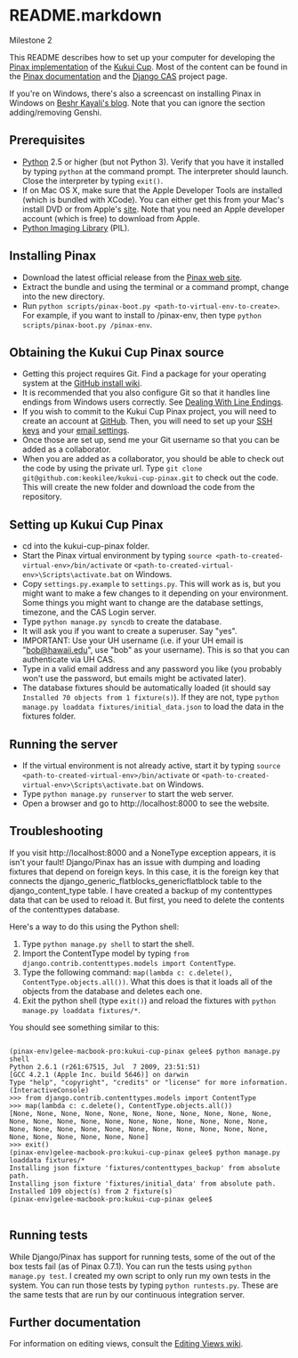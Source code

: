 # README.markdown

Milestone 2

This README describes how to set up your computer for developing the [Pinax implementation](http://github.com/keokilee/kukui-cup-pinax) of the [Kukui Cup](http://code.google.com/p/kukui-cup/).  Most of the content can be found in the [Pinax documentation](http://pinaxproject.com/docs/0.7/install.html) and the [Django CAS](http://code.google.com/p/django-cas/) project page.

If you're on Windows, there's also a screencast on installing Pinax in Windows on [Beshr Kayali's blog](http://beshrkayali.com/posts/10/).  Note that you can ignore the section adding/removing Genshi.

## Prerequisites
* [Python](http://www.python.org/download/) 2.5 or higher (but not Python 3).  Verify that you have it installed by typing `python` at the command prompt.  The interpreter should launch.  Close the interpreter by typing `exit()`.
* If on Mac OS X, make sure that the Apple Developer Tools are installed (which is bundled with XCode).  You can either get this from your Mac's install DVD or from Apple's [site](http://developer.apple.com/technologies/xcode.html).  Note that you need an Apple developer account (which is free) to download from Apple.
* [Python Imaging Library](http://www.pythonware.com/products/pil/) (PIL).

## Installing Pinax
* Download the latest official release from the [Pinax web site](http://pinaxproject.com/download/).
* Extract the bundle and using the terminal or a command prompt, change into the new directory.
* Run `python scripts/pinax-boot.py <path-to-virtual-env-to-create>`.  For example, if you want to install to /pinax-env, then type `python scripts/pinax-boot.py /pinax-env`.

## Obtaining the Kukui Cup Pinax source
* Getting this project requires Git.  Find a package for your operating system at the [GitHub install wiki](http://help.github.com/git-installation-redirect).
* It is recommended that you also configure Git so that it handles line endings from Windows users correctly. See [Dealing With Line Endings](http://help.github.com/dealing-with-lineendings/).
* If you wish to commit to the Kukui Cup Pinax project, you will need to create an account at [GitHub](http://github.com).  Then, you will need to set up your [SSH keys](http://help.github.com/key-setup-redirect) and your [email settings](http://help.github.com/git-email-settings/).
* Once those are set up, send me your Git username so that you can be added as a collaborator.
* When you are added as a collaborator, you should be able to check out the code by using the private url.  Type `git clone git@github.com:keokilee/kukui-cup-pinax.git` to check out the code.  This will create the new folder and download the code from the repository.

## Setting up Kukui Cup Pinax
* cd into the kukui-cup-pinax folder.
* Start the Pinax virtual environment by typing `source <path-to-created-virtual-env>/bin/activate` or `<path-to-created-virtual-env>\Scripts\activate.bat` on Windows.
* Copy `settings.py.example` to `settings.py`.  This will work as is, but you might want to make a few changes to it depending on your environment.  Some things you might want to change are the database settings, timezone, and the CAS Login server.
* Type `python manage.py syncdb` to create the database.
* It will ask you if you want to create a superuser.  Say "yes".
* IMPORTANT: Use your UH username (i.e. if your UH email is "bob@hawaii.edu", use "bob" as your username).  This is so that you can authenticate via UH CAS.
* Type in a valid email address and any password you like (you probably won't use the password, but emails might be activated later).
* The database fixtures should be automatically loaded (it should say `Installed 70 objects from 1 fixture(s)`).  If they are not, type `python manage.py loaddata fixtures/initial_data.json` to load the data in the fixtures folder.

## Running the server
* If the virtual environment is not already active, start it by typing `source <path-to-created-virtual-env>/bin/activate` or `<path-to-created-virtual-env>\Scripts\activate.bat` on Windows.
* Type `python manage.py runserver` to start the web server.
* Open a browser and go to http://localhost:8000 to see the website.

## Troubleshooting
If you visit http://localhost:8000 and a NoneType exception appears, it is isn't your fault!  Django/Pinax has an issue with dumping and loading fixtures that depend on foreign keys.  In this case, it is the foreign key that connects the django\_generic\_flatblocks\_genericflatblock table to the django\_content\_type table.  I have created a backup of my contenttypes data that can be used to reload it.  But first, you need to delete the contents of the contenttypes database.

Here's a way to do this using the Python shell:

1. Type `python manage.py shell` to start the shell.
2. Import the ContentType model by typing `from django.contrib.contenttypes.models import ContentType`.
3. Type the following command: `map(lambda c: c.delete(), ContentType.objects.all())`.  What this does is that it loads all of the objects from the database and deletes each one.
4. Exit the python shell (type `exit()`) and reload the fixtures with `python manage.py loaddata fixtures/*`.

You should see something similar to this:

<pre>
<code>
(pinax-env)gelee-macbook-pro:kukui-cup-pinax gelee$ python manage.py shell
Python 2.6.1 (r261:67515, Jul  7 2009, 23:51:51) 
[GCC 4.2.1 (Apple Inc. build 5646)] on darwin
Type "help", "copyright", "credits" or "license" for more information.
(InteractiveConsole)
>>> from django.contrib.contenttypes.models import ContentType
>>> map(lambda c: c.delete(), ContentType.objects.all())
[None, None, None, None, None, None, None, None, None, None, None, None, None, None, None, None, None, None, None, None, None, None, None, None, None, None, None, None, None, None, None, None, None, None, None, None, None, None, None]
>>> exit()
(pinax-env)gelee-macbook-pro:kukui-cup-pinax gelee$ python manage.py loaddata fixtures/*
Installing json fixture 'fixtures/contenttypes_backup' from absolute path.
Installing json fixture 'fixtures/initial_data' from absolute path.
Installed 109 object(s) from 2 fixture(s)
(pinax-env)gelee-macbook-pro:kukui-cup-pinax gelee$
</code>
</pre>

## Running tests
While Django/Pinax has support for running tests, some of the out of the box tests fail (as of Pinax 0.7.1).  You can run the tests using `python manage.py test`.  I created my own script to only run my own tests in the system.  You can run those tests by typing `python runtests.py`.  These are the same tests that are run by our continuous integration server.

## Further documentation
For information on editing views, consult the [Editing Views wiki](http://wiki.github.com/keokilee/kukui-cup-pinax/editing-views).
